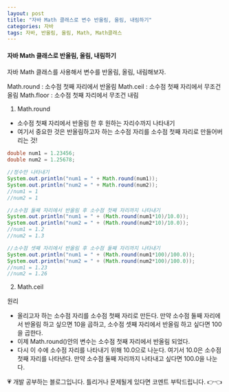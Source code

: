 ```yaml
---
layout: post
title: "자바 Math 클래스로 변수 반올림, 올림, 내림하기"
categories: 자바
tags: 자바, 반올림, 올림, Math, Math클래스
---
```


#### 자바 Math 클래스로 반올림, 올림, 내림하기
자바 Math 클래스를 사용해서 변수를 반올림, 올림, 내림해보자.

Math.round : 소수점 첫째 자리에서 반올림
Math.ceil : 소수점 첫째 자리에서 무조건 올림
Math.floor : 소수점 첫째 자리에서 무조건 내림

1. Math.round
- 소수점 첫째 자리에서 반올림 한 후 원하는 자리수까지 나타내기
- 여기서 중요한 것은 반올림하고자 하는 소수점 자리를 소수점 첫째 자리로 만들어버리는 것!

```java
double num1 = 1.23456;
double num2 = 1.25678;

//정수만 나타내기
System.out.println("num1 = " + Math.round(num1));
System.out.println("num2 = " + Math.round(num2));
//num1 = 1
//num2 = 1

//소수점 둘째 자리에서 반올림 후 소수점 첫째 자리까지 나타내기
System.out.println("num1 = " + (Math.round(num1*10)/10.0));
System.out.println("num2 = " + (Math.round(num2*10)/10.0));
//num1 = 1.2
//num2 = 1.3

//소수점 셋째 자리에서 반올림 후 소수점 둘째 자리까지 나타내기
System.out.println("num1 = " + (Math.round(num1*100)/100.0));
System.out.println("num2 = " + (Math.round(num2*100)/100.0));
//num1 = 1.23
//num2 = 1.26

```

2. Math.ceil

원리
- 올리고자 하는 소수점 자리를 소수점 첫째 자리로 만든다. 만약 소수점 둘째 자리에서 반올림 하고 싶으면 10을 곱하고, 소수점 셋째 자리에서 반올림 하고 싶다면 100을 곱한다.
- 이제 Math.round()안의 변수는 소수점 첫째 자리에서 반올림 되었다.
- 다시 이 수에 소수점 자리를 나타내기 위해 10.0으로 나눈다. 여기서 10.0은 소수점 첫째 자리를 나타낸다. 만약 소수점 둘째 자리까지 나타내고 싶다면 100.0을 나눈다.

<div class="myc1" id="c1"><span>💗 개발 공부하는 블로그입니다. 틀리거나 문제될게 있다면 코멘트 부탁드립니다. 👉👈</span></div>
